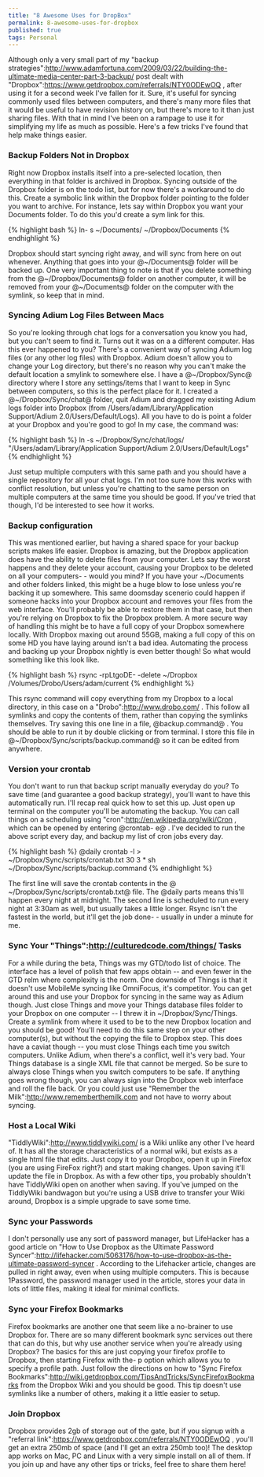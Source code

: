 ```yaml
---
title: "8 Awesome Uses for DropBox"
permalink: 8-awesome-uses-for-dropbox
published: true
tags: Personal
---
```


Although only a very small part of my "backup strategies":http://www.adamfortuna.com/2009/03/22/building-the-ultimate-media-center-part-3-backup/ post dealt with "Dropbox":https://www.getdropbox.com/referrals/NTY0ODEwOQ , after using it for a second week I've fallen for it. Sure, it's useful for syncing commonly used files between computers, and there's many more files that it would be useful to have revision history on, but there's more to it than just sharing files. With that in mind I've been on a rampage to use it for simplifying my life as much as possible. Here's a few tricks I've found that help make things easier.

### Backup Folders Not in Dropbox

Right now Dropbox installs itself into a pre-selected location, then everything in that folder is archived in Dropbox. Syncing outside of the Dropbox folder is on the todo list, but for now there's a workaround to do this. Create a symbolic link within the Dropbox folder pointing to the folder you want to archive. For instance, lets say within Dropbox you want your Documents folder. To do this you'd create a sym link for this.

{% highlight bash %}
ln- s ~/Documents/ ~/Dropbox/Documents
{% endhighlight %}

Dropbox should start syncing right away, and will sync from here on out whenever. Anything that goes into your @~/Documents@ folder will be backed up. One very important thing to note is that if you delete something from the @~/Dropbox/Documents@ folder on another computer, it will be removed from your @~/Documents@ folder on the computer with the symlink, so keep that in mind.

### Syncing Adium Log Files Between Macs

So you're looking through chat logs for a conversation you know you had, but you can't seem to find it. Turns out it was on a a different computer. Has this ever happened to you? There's a convenient way of syncing Adium log files (or any other log files) with Dropbox. Adium doesn't allow you to change your Log directory, but there's no reason why you can't make the default location a smylink to somewhere else. I have a @~/Dropbox/Sync@ directory where I store any settings/items that I want to keep in Sync between computers, so this is the perfect place for it. I created a @~/Dropbox/Sync/chat@ folder, quit Adium and dragged my existing Adium logs folder into Dropbox (from /Users/adam/Library/Application Support/Adium 2.0/Users/Default/Logs). All you have to do is point a folder at your Dropbox and you're good to go! In my case, the command was:

{% highlight bash %}
ln -s ~/Dropbox/Sync/chat/logs/ "/Users/adam/Library/Application Support/Adium 2.0/Users/Default/Logs"
{% endhighlight %}

Just setup multiple computers with this same path and you should have a single repository for all your chat logs. I'm not too sure how this works with conflict resolution, but unless you're chatting to the same person on multiple computers at the same time you should be good. If you've tried that though, I'd be interested to see how it works.

### Backup configuration

This was mentioned earlier, but having a shared space for your backup scripts makes life easier. Dropbox is amazing, but the Dropbox application does have the ability to delete files from your computer. Lets say the worst happens and they delete your account, causing your Dropbox to be deleted on all your computers- - would you mind? If you have your ~/Documents and other folders linked, this might be a huge blow to lose unless you're backing it up somewhere. This same doomsday scenerio could happen if someone hacks into your Dropbox account and removes your files from the web interface. You'll probably be able to restore them in that case, but then you're relying on Dropbox to fix the Dropbox problem. A more secure way of handling this might be to have a full copy of your Dropbox somewhere locally. With Dropbox maxing out around 55GB, making a full copy of this on some HD you have laying around isn't a bad idea. Automating the process and backing up your Dropbox nightly is even better though! So what would something like this look like.

{% highlight bash %}
rsync -rpLtgoDE- -delete ~/Dropbox /Volumes/Drobo/Users/adam/current
{% endhighlight %}

This rsync command will copy everything from my Dropbox to a local directory, in this case on a "Drobo":http://www.drobo.com/ . This follow all symlinks and copy the contents of them, rather than copying the symlinks themselves. Try saving this one line in a file, @backup.command@ . You should be able to run it by double clicking or from terminal. I store this file in @~/Dropbox/Sync/scripts/backup.command@ so it can be edited from anywhere.

### Version your crontab

You don't want to run that backup script manually everyday do you? To save time (and guarantee a good backup strategy), you'll want to have this automatically run. I'll recap real quick how to set this up. Just open up terminal on the computer you'll be automating the backup. You can call things on a scheduling using "cron":http://en.wikipedia.org/wiki/Cron , which can be opened by entering @crontab- e@ . I've decided to run the above script every day, and backup my list of cron jobs every day.

{% highlight bash %}
@daily crontab -l > ~/Dropbox/Sync/scripts/crontab.txt 30 3 * sh ~/Dropbox/Sync/scripts/backup.command
{% endhighlight %}

The first line will save the crontab contents in the @ ~/Dropbox/Sync/scripts/crontab.txt@ file. The @daily parts means this'll happen every night at midnight. The second line is scheduled to run every night at 3:30am as well, but usually takes a little longer. Rsync isn't the fastest in the world, but it'll get the job done- - usually in under a minute for me.

### Sync Your "Things":http://culturedcode.com/things/ Tasks

For a while during the beta, Things was my GTD/todo list of choice. The interface has a level of polish that few apps obtain -- and even fewer in the GTD relm where complexity is the norm. One downside of Things is that it doesn't use MobileMe syncing like OmniFocus, it's competitor. You can get around this and use your Dropbox for syncing in the same way as Adium though. Just close Things and move your Things database files folder to your Dropbox on one computer -- I threw it in ~/Dropbox/Sync/Things. Create a symlink from where it used to be to the new Dropbox location and you should be good! You'll need to do this same step on your other computer(s), but without the copying the file to Dropbox step. This does have a caviat though -- you must close Things each time you switch computers. Unlike Adium, when there's a conflict, well it's very bad. Your Things database is a single XML file that cannot be merged. So be sure to always close Things when you switch computers to be safe. If anything goes wrong though, you can always sign into the Dropbox web interface and roll the file back. Or you could just use "Remember the Milk":http://www.rememberthemilk.com and not have to worry about syncing.

### Host a Local Wiki

"TiddlyWiki":http://www.tiddlywiki.com/ is a Wiki unlike any other I've heard of. It has all the storage characteristics of a normal wiki, but exists as a single html file that edits. Just copy it to your Dropbox, open it up in Firefox (you are using FireFox right?) and start making changes. Upon saving it'll update the file in Dropbox. As with a few other tips, you probably shouldn't have TiddlyWiki open on another when saving. If you've jumped on the TiddlyWiki bandwagon but you're using a USB drive to transfer your Wiki around, Dropbox is a simple upgrade to save some time.

### Sync your Passwords

I don't personally use any sort of password manager, but LifeHacker has a good article on "How to Use Dropbox as the Ultimate Password Syncer":http://lifehacker.com/5063176/how-to-use-dropbox-as-the-ultimate-password-syncer . According to the Lifehacker article, changes are pulled in right away, even when using multiple computers. This is because 1Password, the password manager used in the article, stores your data in lots of little files, making it ideal for minimal conflicts.

### Sync your Firefox Bookmarks

Firefox bookmarks are another one that seem like a no-brainer to use Dropbox for. There are so many different bookmark sync services out there that can do this, but why use another service when you're already using Dropbox? The basics for this are just copying your firefox profile to Dropbox, then starting Firefox with the- p option which allows you to specify a profile path. Just follow the directions on how to "Sync Firefox Bookmarks":http://wiki.getdropbox.com/TipsAndTricks/SyncFirefoxBookmarks from the Dropbox Wiki and you should be good. This tip doesn't use symlinks like a number of others, making it a little easier to setup.

### Join Dropbox

Dropbox provides 2gb of storage out of the gate, but if you signup with a "referral link":https://www.getdropbox.com/referrals/NTY0ODEwOQ , you'll get an extra 250mb of space (and I'll get an extra 250mb too)! The desktop app works on Mac, PC and Linux with a very simple install on all of them. If you join up and have any other tips or tricks, feel free to share them here!
